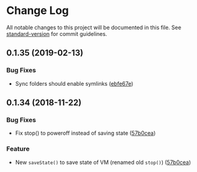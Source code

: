 # Change Log

All notable changes to this project will be documented in this file. See [standard-version](https://github.com/conventional-changelog/standard-version) for commit guidelines.

<a name="0.1.35"></a>
## 0.1.35 (2019-02-13)


### Bug Fixes

* Sync folders should enable symlinks ([ebfe67e](https://github.com/ottomatica/node-virtualbox/commit/ebfe67e))



<a name="0.1.34"></a>
## 0.1.34 (2018-11-22)


### Bug Fixes

* Fix stop() to poweroff instead of saving state ([57b0cea](https://github.com/ottomatica/node-virtualbox/commit/57b0cea))

### Feature

* New `saveState()` to save state of VM (renamed old `stop()`) ([57b0cea](https://github.com/ottomatica/node-virtualbox/commit/57b0cea))
